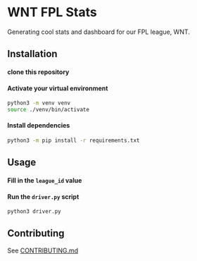 # WNT FPL Stats

Generating cool stats and dashboard for our FPL league, WNT.

## Installation

#### clone this repository

#### Activate your virtual environment
```bash
python3 -m venv venv
source ./venv/bin/activate
```
#### Install dependencies
```bash
python3 -m pip install -r requirements.txt
```
## Usage

#### Fill in the `league_id` value
#### Run the `driver.py` script
```bash
python3 driver.py
```

## Contributing

See [CONTRIBUTING.md](CONTRIBUTING.md)
